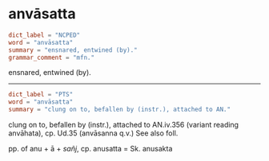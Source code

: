 # anvāsatta

``` toml
dict_label = "NCPED"
word = "anvāsatta"
summary = "ensnared, entwined (by)."
grammar_comment = "mfn."
```

ensnared, entwined (by).

--------------------

``` toml
dict_label = "PTS"
word = "anvāsatta"
summary = "clung on to, befallen by (instr.), attached to AN."
```

clung on to, befallen by (instr.), attached to AN.iv.356 (variant reading anvāhata), cp. Ud.35 (anvāsanna q.v.) See also foll.

pp. of anu \+ ā \+ *sañj*, cp. anusatta = Sk. anusakta

